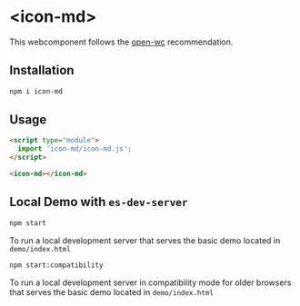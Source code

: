 # \<icon-md>

This webcomponent follows the [open-wc](https://github.com/open-wc/open-wc) recommendation.

## Installation
```bash
npm i icon-md
```

## Usage
```html
<script type="module">
  import 'icon-md/icon-md.js';
</script>

<icon-md></icon-md>
```



## Local Demo with `es-dev-server`
```bash
npm start
```
To run a local development server that serves the basic demo located in `demo/index.html`

```bash
npm start:compatibility
```
To run a local development server in compatibility mode for older browsers that serves the basic demo located in `demo/index.html`
